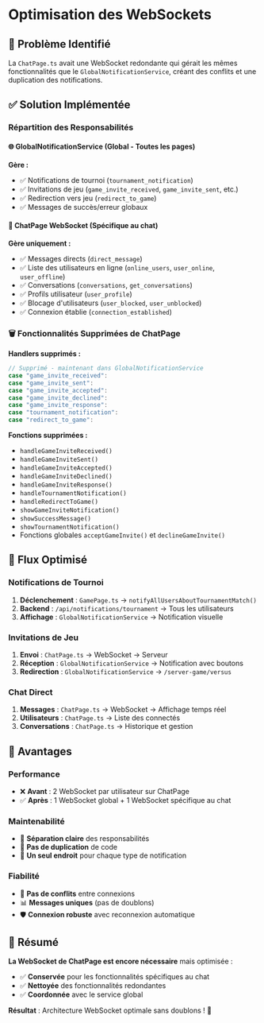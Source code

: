 # Optimisation des WebSockets

## 🎯 Problème Identifié
La `ChatPage.ts` avait une WebSocket redondante qui gérait les mêmes fonctionnalités que le `GlobalNotificationService`, créant des conflits et une duplication des notifications.

## ✅ Solution Implémentée

### Répartition des Responsabilités

#### 🌐 GlobalNotificationService (Global - Toutes les pages)
**Gère :**
- ✅ Notifications de tournoi (`tournament_notification`)
- ✅ Invitations de jeu (`game_invite_received`, `game_invite_sent`, etc.)
- ✅ Redirection vers jeu (`redirect_to_game`)
- ✅ Messages de succès/erreur globaux

#### 💬 ChatPage WebSocket (Spécifique au chat)
**Gère uniquement :**
- ✅ Messages directs (`direct_message`)
- ✅ Liste des utilisateurs en ligne (`online_users`, `user_online`, `user_offline`)
- ✅ Conversations (`conversations`, `get_conversations`)
- ✅ Profils utilisateur (`user_profile`)
- ✅ Blocage d'utilisateurs (`user_blocked`, `user_unblocked`)
- ✅ Connexion établie (`connection_established`)

### 🗑️ Fonctionnalités Supprimées de ChatPage

**Handlers supprimés :**
```typescript
// Supprimé - maintenant dans GlobalNotificationService
case "game_invite_received":
case "game_invite_sent": 
case "game_invite_accepted":
case "game_invite_declined":
case "game_invite_response":
case "tournament_notification":
case "redirect_to_game":
```

**Fonctions supprimées :**
- `handleGameInviteReceived()`
- `handleGameInviteSent()`
- `handleGameInviteAccepted()`
- `handleGameInviteDeclined()`
- `handleGameInviteResponse()`
- `handleTournamentNotification()`
- `handleRedirectToGame()`
- `showGameInviteNotification()`
- `showSuccessMessage()`
- `showTournamentNotification()`
- Fonctions globales `acceptGameInvite()` et `declineGameInvite()`

## 🔄 Flux Optimisé

### Notifications de Tournoi
1. **Déclenchement** : `GamePage.ts` → `notifyAllUsersAboutTournamentMatch()`
2. **Backend** : `/api/notifications/tournament` → Tous les utilisateurs
3. **Affichage** : `GlobalNotificationService` → Notification visuelle

### Invitations de Jeu
1. **Envoi** : `ChatPage.ts` → WebSocket → Serveur
2. **Réception** : `GlobalNotificationService` → Notification avec boutons
3. **Redirection** : `GlobalNotificationService` → `/server-game/versus`

### Chat Direct
1. **Messages** : `ChatPage.ts` → WebSocket → Affichage temps réel
2. **Utilisateurs** : `ChatPage.ts` → Liste des connectés
3. **Conversations** : `ChatPage.ts` → Historique et gestion

## 🚀 Avantages

### Performance
- ❌ **Avant** : 2 WebSocket par utilisateur sur ChatPage
- ✅ **Après** : 1 WebSocket global + 1 WebSocket spécifique au chat

### Maintenabilité
- 🔧 **Séparation claire** des responsabilités
- 🚫 **Pas de duplication** de code
- 🎯 **Un seul endroit** pour chaque type de notification

### Fiabilité
- 🔄 **Pas de conflits** entre connexions
- 📊 **Messages uniques** (pas de doublons)
- 🛡️ **Connexion robuste** avec reconnexion automatique

## 📝 Résumé

**La WebSocket de ChatPage est encore nécessaire** mais optimisée :
- ✅ **Conservée** pour les fonctionnalités spécifiques au chat
- ✅ **Nettoyée** des fonctionnalités redondantes
- ✅ **Coordonnée** avec le service global

**Résultat** : Architecture WebSocket optimale sans doublons ! 🎉